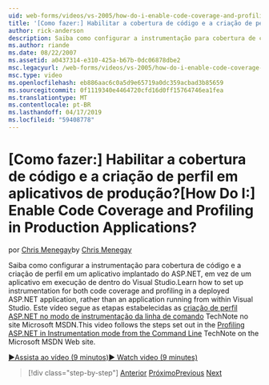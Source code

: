 ```yaml
---
uid: web-forms/videos/vs-2005/how-do-i-enable-code-coverage-and-profiling-in-production-applications
title: '[Como fazer:] Habilitar a cobertura de código e a criação de perfil em aplicativos de produção? | Microsoft Docs'
author: rick-anderson
description: Saiba como configurar a instrumentação para cobertura de código e a criação de perfil em um aplicativo implantado do ASP.NET, em vez de um aplicativo executado por meio de Vi...
ms.author: riande
ms.date: 08/22/2007
ms.assetid: a0437314-e310-425a-b67b-0dc06878dbe2
msc.legacyurl: /web-forms/videos/vs-2005/how-do-i-enable-code-coverage-and-profiling-in-production-applications
msc.type: video
ms.openlocfilehash: eb886aac6c0a5d9e65719a0dc359acbad3b85659
ms.sourcegitcommit: 0f1119340e4464720cfd16d0ff15764746ea1fea
ms.translationtype: MT
ms.contentlocale: pt-BR
ms.lasthandoff: 04/17/2019
ms.locfileid: "59408778"
---
```

# <a name="how-do-i-enable-code-coverage-and-profiling-in-production-applications"></a><span data-ttu-id="59352-104">[Como fazer:] Habilitar a cobertura de código e a criação de perfil em aplicativos de produção?</span><span class="sxs-lookup"><span data-stu-id="59352-104">[How Do I:] Enable Code Coverage and Profiling in Production Applications?</span></span>

<span data-ttu-id="59352-105">por [Chris Menegay](https://twitter.com/CMenegay)</span><span class="sxs-lookup"><span data-stu-id="59352-105">by [Chris Menegay](https://twitter.com/CMenegay)</span></span>

<span data-ttu-id="59352-106">Saiba como configurar a instrumentação para cobertura de código e a criação de perfil em um aplicativo implantado do ASP.NET, em vez de um aplicativo em execução de dentro do Visual Studio.</span><span class="sxs-lookup"><span data-stu-id="59352-106">Learn how to set up instrumentation for both code coverage and profiling in a deployed ASP.NET application, rather than an application running from within Visual Studio.</span></span> <span data-ttu-id="59352-107">Este vídeo segue as etapas estabelecidas as [criação de perfil ASP.NET no modo de instrumentação da linha de comando](https://msdn.microsoft.com/teamsystem/aa718860.aspx) TechNote no site Microsoft MSDN.</span><span class="sxs-lookup"><span data-stu-id="59352-107">This video follows the steps set out in the [Profiling ASP.NET in Instrumentation mode from the Command Line](https://msdn.microsoft.com/teamsystem/aa718860.aspx) TechNote on the Microsoft MSDN Web site.</span></span>

[<span data-ttu-id="59352-108">&#9654;Assista ao vídeo (9 minutos)</span><span class="sxs-lookup"><span data-stu-id="59352-108">&#9654; Watch video (9 minutes)</span></span>](https://channel9.msdn.com/Blogs/ASP-NET-Site-Videos/how-do-i-enable-code-coverage-and-profiling-in-production-applications)

> [!div class="step-by-step"]
> <span data-ttu-id="59352-109">[Anterior](how-do-i-run-unit-tests-against-a-deployed-database.md)
> [Próximo](web-deployment-projects.md)</span><span class="sxs-lookup"><span data-stu-id="59352-109">[Previous](how-do-i-run-unit-tests-against-a-deployed-database.md)
[Next](web-deployment-projects.md)</span></span>
